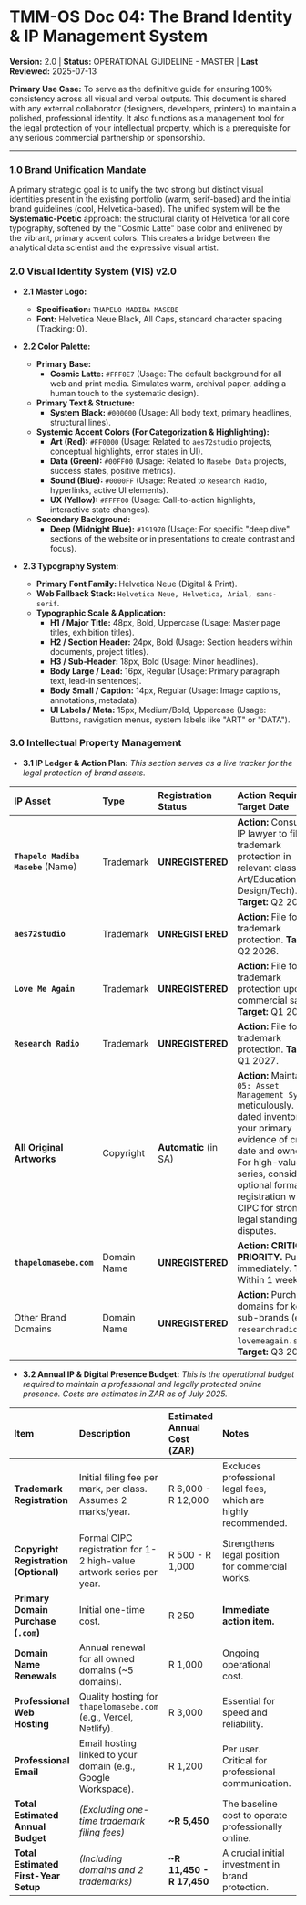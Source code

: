 # TMM-OS Doc 04: The Brand Identity & IP Management System
**Version:** 2.0 | **Status:** OPERATIONAL GUIDELINE - MASTER | **Last Reviewed:** 2025-07-13

**Primary Use Case:** To serve as the definitive guide for ensuring 100% consistency across all visual and verbal outputs. This document is shared with any external collaborator (designers, developers, printers) to maintain a polished, professional identity. It also functions as a management tool for the legal protection of your intellectual property, which is a prerequisite for any serious commercial partnership or sponsorship.

---

### 1.0 Brand Unification Mandate

A primary strategic goal is to unify the two strong but distinct visual identities present in the existing portfolio (warm, serif-based) and the initial brand guidelines (cool, Helvetica-based). The unified system will be the **Systematic-Poetic** approach: the structural clarity of Helvetica for all core typography, softened by the "Cosmic Latte" base color and enlivened by the vibrant, primary accent colors. This creates a bridge between the analytical data scientist and the expressive visual artist.

### 2.0 Visual Identity System (VIS) v2.0

*   **2.1 Master Logo:**
    *   **Specification:** `THAPELO MADIBA MASEBE`
    *   **Font:** Helvetica Neue Black, All Caps, standard character spacing (Tracking: 0).

*   **2.2 Color Palette:**
    *   **Primary Base:**
        *   **Cosmic Latte:** `#FFF8E7` (Usage: The default background for all web and print media. Simulates warm, archival paper, adding a human touch to the systematic design).
    *   **Primary Text & Structure:**
        *   **System Black:** `#000000` (Usage: All body text, primary headlines, structural lines).
    *   **Systemic Accent Colors (For Categorization & Highlighting):**
        *   **Art (Red):** `#FF0000` (Usage: Related to `aes72studio` projects, conceptual highlights, error states in UI).
        *   **Data (Green):** `#00FF00` (Usage: Related to `Masebe Data` projects, success states, positive metrics).
        *   **Sound (Blue):** `#0000FF` (Usage: Related to `Research Radio`, hyperlinks, active UI elements).
        *   **UX (Yellow):** `#FFFF00` (Usage: Call-to-action highlights, interactive state changes).
    *   **Secondary Background:**
        *   **Deep (Midnight Blue):** `#191970` (Usage: For specific "deep dive" sections of the website or in presentations to create contrast and focus).

*   **2.3 Typography System:**
    *   **Primary Font Family:** Helvetica Neue (Digital & Print).
    *   **Web Fallback Stack:** `Helvetica Neue, Helvetica, Arial, sans-serif`.
    *   **Typographic Scale & Application:**
        *   **H1 / Major Title:** 48px, Bold, Uppercase (Usage: Master page titles, exhibition titles).
        *   **H2 / Section Header:** 24px, Bold (Usage: Section headers within documents, project titles).
        *   **H3 / Sub-Header:** 18px, Bold (Usage: Minor headlines).
        *   **Body Large / Lead:** 16px, Regular (Usage: Primary paragraph text, lead-in sentences).
        *   **Body Small / Caption:** 14px, Regular (Usage: Image captions, annotations, metadata).
        *   **UI Labels / Meta:** 15px, Medium/Bold, Uppercase (Usage: Buttons, navigation menus, system labels like "ART" or "DATA").

### 3.0 Intellectual Property Management

*   **3.1 IP Ledger & Action Plan:**
    *This section serves as a live tracker for the legal protection of brand assets.*

| IP Asset | Type | Registration Status | Action Required & Target Date |
| :--- | :--- | :--- | :--- |
| **`Thapelo Madiba Masebe`** (Name) | Trademark | **UNREGISTERED** | **Action:** Consult with IP lawyer to file for trademark protection in relevant classes (41: Art/Education, 42: Design/Tech). **Target:** Q2 2026. |
| **`aes72studio`** | Trademark | **UNREGISTERED** | **Action:** File for trademark protection. **Target:** Q2 2026. |
| **`Love Me Again`** | Trademark | **UNREGISTERED** | **Action:** File for trademark protection upon first commercial sale. **Target:** Q1 2027. |
| **`Research Radio`** | Trademark | **UNREGISTERED** | **Action:** File for trademark protection. **Target:** Q1 2027. |
| **All Original Artworks**| Copyright | **Automatic** (in SA) | **Action:** Maintain `Doc 05: Asset Management System` meticulously. This dated inventory is your primary evidence of creation date and ownership. For high-value series, consider optional formal registration with CIPC for stronger legal standing in disputes. |
| **`thapelomasebe.com`**| Domain Name | **UNREGISTERED** | **Action:** **CRITICAL PRIORITY.** Purchase immediately. **Target:** Within 1 week. |
| Other Brand Domains| Domain Name | **UNREGISTERED** | **Action:** Purchase domains for key sub-brands (e.g., `researchradio.art`, `lovemeagain.studio`). **Target:** Q3 2025. |

*   **3.2 Annual IP & Digital Presence Budget:**
    *This is the operational budget required to maintain a professional and legally protected online presence. Costs are estimates in ZAR as of July 2025.*

| Item | Description | Estimated Annual Cost (ZAR) | Notes |
| :--- | :--- | :--- | :--- |
| **Trademark Registration**| Initial filing fee per mark, per class. Assumes 2 marks/year. | R 6,000 - R 12,000 | Excludes professional legal fees, which are highly recommended. |
| **Copyright Registration (Optional)**| Formal CIPC registration for 1-2 high-value artwork series per year. | R 500 - R 1,000 | Strengthens legal position for commercial works. |
| **Primary Domain Purchase (`.com`)**| Initial one-time cost. | R 250 | **Immediate action item.** |
| **Domain Name Renewals**| Annual renewal for all owned domains (~5 domains). | R 1,000 | Ongoing operational cost. |
| **Professional Web Hosting**| Quality hosting for `thapelomasebe.com` (e.g., Vercel, Netlify). | R 3,000 | Essential for speed and reliability. |
| **Professional Email**| Email hosting linked to your domain (e.g., Google Workspace).| R 1,200 | Per user. Critical for professional communication. |
| **Total Estimated Annual Budget** | *(Excluding one-time trademark filing fees)* | **~R 5,450** | The baseline cost to operate professionally online. |
| **Total Estimated First-Year Setup**| *(Including domains and 2 trademarks)* | **~R 11,450 - R 17,450**| A crucial initial investment in brand protection. |